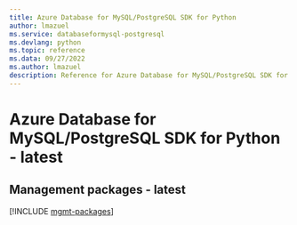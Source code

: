 ```yaml
---
title: Azure Database for MySQL/PostgreSQL SDK for Python
author: lmazuel
ms.service: databaseformysql-postgresql
ms.devlang: python
ms.topic: reference
ms.data: 09/27/2022
ms.author: lmazuel
description: Reference for Azure Database for MySQL/PostgreSQL SDK for Python
---
```

# Azure Database for MySQL/PostgreSQL SDK for Python - latest

## Management packages - latest
[!INCLUDE [mgmt-packages](database-for-mysql-postgresql-mgmt-index.md)]